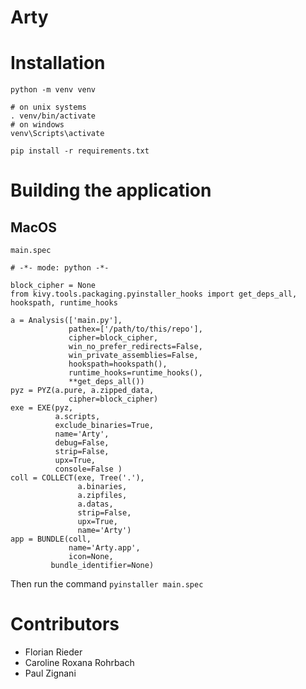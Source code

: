 # Arty

# Installation

```
python -m venv venv

# on unix systems
. venv/bin/activate
# on windows
venv\Scripts\activate

pip install -r requirements.txt
```

# Building the application
## MacOS
`main.spec`
```
# -*- mode: python -*-

block_cipher = None
from kivy.tools.packaging.pyinstaller_hooks import get_deps_all, hookspath, runtime_hooks

a = Analysis(['main.py'],
             pathex=['/path/to/this/repo'],
             cipher=block_cipher,
             win_no_prefer_redirects=False,
             win_private_assemblies=False,
             hookspath=hookspath(),
             runtime_hooks=runtime_hooks(),
             **get_deps_all())
pyz = PYZ(a.pure, a.zipped_data,
             cipher=block_cipher)
exe = EXE(pyz,
          a.scripts,
          exclude_binaries=True,
          name='Arty',
          debug=False,
          strip=False,
          upx=True,
          console=False )
coll = COLLECT(exe, Tree('.'),
               a.binaries,
               a.zipfiles,
               a.datas,
               strip=False,
               upx=True,
               name='Arty')
app = BUNDLE(coll,
             name='Arty.app',
             icon=None,
         bundle_identifier=None)
```

Then run the command `pyinstaller main.spec`


# Contributors
- Florian Rieder
- Caroline Roxana Rohrbach
- Paul Zignani